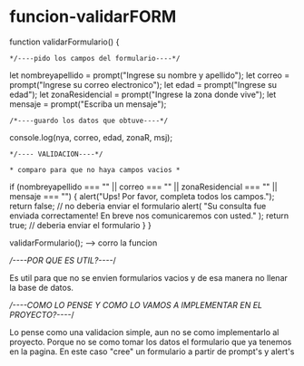 # funcion-validarFORM

function validarFormulario() {

    */----pido los campos del formulario----*/

let nombreyapellido = prompt("Ingrese su nombre y apellido");
let correo = prompt("Ingrese su correo electronico");
let edad = prompt("Ingrese su edad");
let zonaResidencial = prompt("Ingrese la zona donde vive");
let mensaje = prompt("Escriba un mensaje");

    /*----guardo los datos que obtuve----*/

console.log(nya, correo, edad, zonaR, msj);

    */---- VALIDACION----*/

    * comparo para que no haya campos vacios *

if (nombreyapellido === "" || correo === "" || zonaResidencial === "" || mensaje === "") {
alert("Ups! Por favor, completa todos los campos.");
return false; // no deberia enviar el formulario
alert(
"Su consulta fue enviada correctamente! En breve nos comunicaremos con usted."
);
return true; // deberia enviar el formulario
}
}

validarFormulario(); --> corro la funcion

_/----POR QUE ES UTIL?----_/

Es util para que no se envien formularios vacios y de esa manera no llenar la base de datos.

_/----COMO LO PENSE Y COMO LO VAMOS A IMPLEMENTAR EN EL PROYECTO?----_/

Lo pense como una validacion simple, aun no se como implementarlo al proyecto. Porque no se como tomar los datos el formulario que ya tenemos en la pagina. En este caso "cree" un formulario a partir de prompt's y alert's
